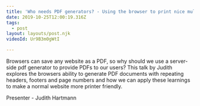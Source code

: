 ```yaml
---
title: 'Who needs PDF generators? - Using the browser to print nice multipage documents'
date: 2019-10-25T12:00:19.316Z
tags:
  - post
layout: layouts/post.njk
videoId: Ur9B3m0gWtI

---
```

Browsers can save any website as a PDF, so why should we use a server-side pdf generator to provide PDFs to our users? This talk by Judith explores the browsers ability to generate PDF documents with repeating headers, footers and page numbers and how we can apply these learnings to make a normal website more printer friendly.

Presenter - Judith Hartmann
